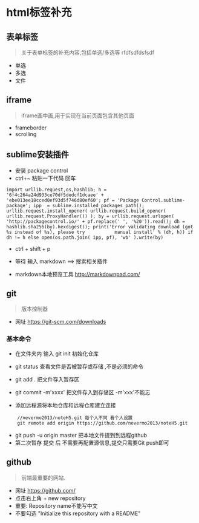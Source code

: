 # html标签补充
## 表单标签
> 关于表单标签的补充内容,包括单选/多选等
rfdfsdfdsfsdf
+ 单选
+ 多选
+ 文件

## iframe
> iframe画中画,用于实现在当前页面包含其他页面

+ frameborder
+ scrolling


## sublime安装插件
+ 安装 package control  
+ ctrl+~ 粘贴一下代码 回车

```
import urllib.request,os,hashlib; h = '6f4c264a24d933ce70df5dedcf1dcaee' + 'ebe013ee18cced0ef93d5f746d80ef60'; pf = 'Package Control.sublime-package'; ipp  = sublime.installed_packages_path(); urllib.request.install_opener( urllib.request.build_opener( urllib.request.ProxyHandler()) ); by = urllib.request.urlopen( 'http://packagecontrol.io/' + pf.replace(' ', '%20')).read(); dh = hashlib.sha256(by).hexdigest(); print('Error validating download (got %s instead of %s), please try           manual install' % (dh, h)) if dh != h else open(os.path.join( ipp, pf), 'wb' ).write(by)

```

+ ctrl + shift + p

+ 等待  输入  markdown  ==> 搜索相关插件

+ markdown本地预览工具 http://markdownpad.com/


## git
> 版本控制器

+ 网址 https://git-scm.com/downloads

### 基本命令
+ 在文件夹内 输入 git init  初始化仓库
+ git status 查看文件是否被暂存或存储 ,不是必须的命令
+ git add . 把文件存入暂存区
+ git commit -m'xxxx'  把文件存入到存储区  -m'xxx'不能忘

+ 添加远程源将本地仓库和远程仓库建立连接
```
	//nevermo2013/noteH5.git 每个人不同 看个人设置
	git remote add origin https://github.com/nevermo2013/noteH5.git
```
+ git push -u origin master  把本地文件提到到远程github
+ 第二次暂存 提交  后 不需要再配置源信息,提交只需要Git push即可


## github
> 前端最重要的网站.

+ 网址 https://github.com/
+ 点击右上角 +  new  repository
+ 重要: Repository name不能写中文
+ 不要勾选 "Initialize this repository with a README" 


